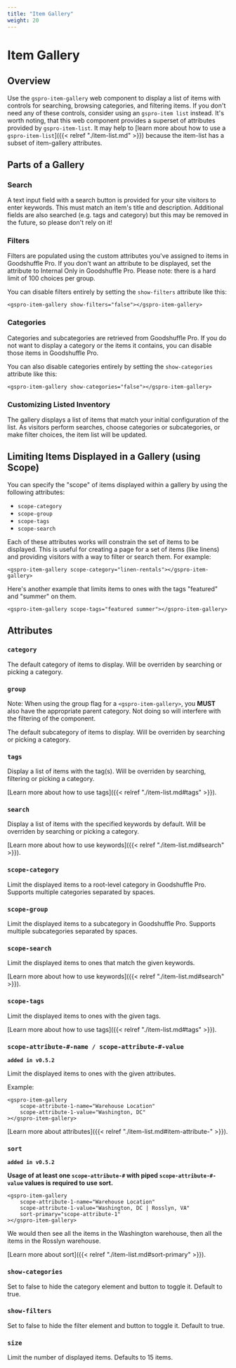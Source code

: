 ```yaml
---
title: "Item Gallery"
weight: 20
---
```


# Item Gallery

## Overview

Use the `gspro-item-gallery` web component to display a list of items with controls for searching, browsing categories, and filtering items. If you don't need any of these controls, consider using an `gspro-item list` instead. It's worth noting, that this web component provides a superset of attributes provided by `gspro-item-list`. It may help to [learn more about how to use a `gspro-item-list`]({{< relref "./item-list.md" >}}) because the item-list has a subset of item-gallery attributes.

## Parts of a Gallery

### Search

A text input field with a search button is provided for your site visitors to enter keywords. This must match an item's title and description. Additional fields are also searched (e.g. tags and category) but this may be removed in the future, so please don't rely on it!

### Filters

Filters are populated using the custom attributes you've assigned to items in Goodshuffle Pro. If you don't want an attribute to be displayed, set the attribute to Internal Only in Goodshuffle Pro. Please note: there is a hard limit of 100 choices per group.

You can disable filters entirely by setting the `show-filters` attribute like this:

```
<gspro-item-gallery show-filters="false"></gspro-item-gallery>
```

### Categories

Categories and subcategories are retrieved from Goodshuffle Pro. If you do not want to display a category or the items it contains, you can disable those items in Goodshuffle Pro.

You can also disable categories entirely by setting the `show-categories` attribute like this:

```
<gspro-item-gallery show-categories="false"></gspro-item-gallery>
```

### Customizing Listed Inventory

The gallery displays a list of items that match your initial configuration of the list. As visitors perform searches, choose categories or subcategories, or make filter choices, the item list will be updated.

## Limiting Items Displayed in a Gallery (using Scope)

You can specify the "scope" of items displayed within a gallery by using the following attributes:

- `scope-category`
- `scope-group`
- `scope-tags`
- `scope-search`

Each of these attributes works will constrain the set of items to be displayed. This is useful for creating a page for a set of items (like linens) and providing visitors with a way to filter or search them. For example:

```
<gspro-item-gallery scope-category="linen-rentals"></gspro-item-gallery>
```

Here's another example that limits items to ones with the tags "featured" and "summer" on them.

```
<gspro-item-gallery scope-tags="featured summer"></gspro-item-gallery>
```

## Attributes

### **`category`**

The default category of items to display. Will be overriden by searching or picking a category.

### **`group`**

Note: When using the group flag for a `<gspro-item-gallery>`, you **MUST** also have the appropriate parent category. 
Not doing so will interfere with the filtering of the component. 

The default subcategory of items to display. Will be overriden by searching or picking a category.

### **`tags`**

Display a list of items with the tag(s). Will be overriden by searching, filtering or picking a category.

[Learn more about how to use tags]({{< relref "./item-list.md#tags" >}}).

### **`search`**

Display a list of items with the specified keywords by default. Will be overriden by searching or picking a category.

[Learn more about how to use keywords]({{< relref "./item-list.md#search" >}}).


### **`scope-category`**

Limit the displayed items to a root-level category in Goodshuffle Pro. Supports multiple categories separated by spaces.

### **`scope-group`**

Limit the displayed items to a subcategory in Goodshuffle Pro. Supports multiple subcategories separated by spaces.

### **`scope-search`**

Limit the displayed items to ones that match the given keywords.

[Learn more about how to use keywords]({{< relref "./item-list.md#search" >}}).

### **`scope-tags`**

Limit the displayed items to ones with the given tags.

[Learn more about how to use tags]({{< relref "./item-list.md#tags" >}}).

### **`scope-attribute-#-name / scope-attribute-#-value`**
**`added in v0.5.2`**

Limit the displayed items to ones with the given attributes.

Example:
```
<gspro-item-gallery
    scope-attribute-1-name="Warehouse Location"
    scope-attribute-1-value="Washington, DC"
></gspro-item-gallery>
```

[Learn more about attributes]({{< relref "./item-list.md#item-attribute-" >}}).

### **`sort`**
**`added in v0.5.2`**

**Usage of at least one `scope-attribute-#` with piped `scope-attribute-#-value` values is required to use sort.** 

```
<gspro-item-gallery
    scope-attribute-1-name="Warehouse Location"
    scope-attribute-1-value="Washington, DC | Rosslyn, VA"
    sort-primary="scope-attribute-1"
></gspro-item-gallery>
```

We would then see all the items in the Washington warehouse, then all the items in the Rosslyn warehouse.

[Learn more about sort]({{< relref "./item-list.md#sort-primary" >}}).

### **`show-categories`**

Set to false to hide the category element and button to toggle it. Default to true.

### **`show-filters`**

Set to false to hide the filter element and button to toggle it. Default to true.

### **`size`**

Limit the number of displayed items. Defaults to 15 items.
